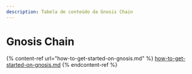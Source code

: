 ```yaml
---
description: Tabela de conteúdo da Gnosis Chain
---
```


# Gnosis Chain

{% content-ref url="how-to-get-started-on-gnosis.md" %}
[how-to-get-started-on-gnosis.md](how-to-get-started-on-gnosis.md)
{% endcontent-ref %}
